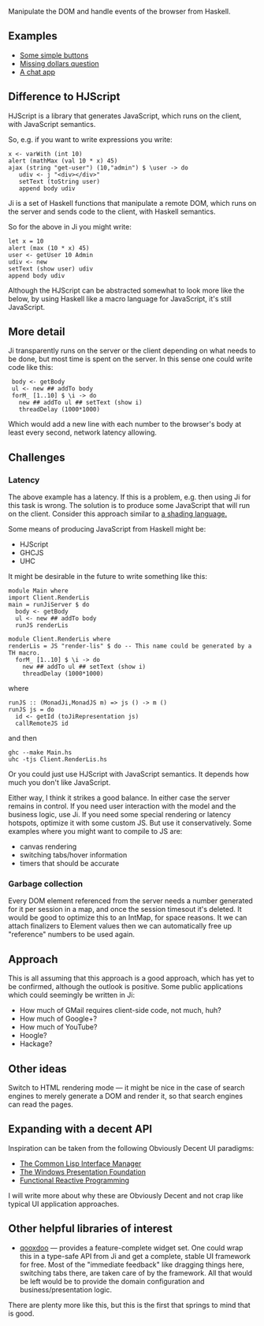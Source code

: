 Manipulate the DOM and handle events of the browser from Haskell.

## Examples

* [Some simple buttons](http://chrisdone.com/ji/buttons/)
* [Missing dollars question](http://chrisdone.com/ji/missing-dollars/)
* [A chat app](http://chrisdone.com/ji/chat/)

## Difference to HJScript

HJScript is a library that generates JavaScript, which runs on the
client, with JavaScript semantics.

So, e.g. if you want to write expressions you write:

    x <- varWith (int 10)
    alert (mathMax (val 10 * x) 45)
    ajax (string "get-user") (10,"admin") $ \user -> do
       udiv <- j "<div></div>"
       setText (toString user)
       append body udiv

Ji is a set of Haskell functions that manipulate a remote DOM, which
runs on the server and sends code to the client, with Haskell
semantics.

So for the above in Ji you might write:

    let x = 10
    alert (max (10 * x) 45)
    user <- getUser 10 Admin
    udiv <- new
    setText (show user) udiv
    append body udiv

Although the HJScript can be abstracted somewhat to look more like the
below, by using Haskell like a macro language for JavaScript, it's
still JavaScript.

## More detail

Ji transparently runs on the server or the client depending on what
needs to be done, but most time is spent on the server. In this sense
one could write code like this:

     body <- getBody
     ul <- new ## addTo body
     forM_ [1..10] $ \i -> do
       new ## addTo ul ## setText (show i)
       threadDelay (1000*1000)

Which would add a new line with each number to the browser's body at
least every second, network latency allowing.

## Challenges

### Latency

The above example has a latency. If this is a problem, e.g. then using
Ji for this task is wrong. The solution is to produce some JavaScript
that will run on the client. Consider this approach similar to [a
shading language.](http://en.wikipedia.org/wiki/Shading_language)

Some means of producing JavaScript from Haskell might be:

* HJScript
* GHCJS
* UHC

It might be desirable in the future to write something like this:

    module Main where
    import Client.RenderLis
    main = runJiServer $ do
      body <- getBody
      ul <- new ## addTo body
      runJS renderLis

    module Client.RenderLis where
    renderLis = JS "render-lis" $ do -- This name could be generated by a TH macro.
      forM_ [1..10] $ \i -> do
        new ## addTo ul ## setText (show i)
        threadDelay (1000*1000)

where

    runJS :: (MonadJi,MonadJS m) => js () -> m ()
    runJS js = do
      id <- getId (toJiRepresentation js)
      callRemoteJS id

and then

    ghc --make Main.hs
    uhc -tjs Client.RenderLis.hs

Or you could just use HJScript with JavaScript semantics. It depends
how much you don't like JavaScript.

Either way, I think it strikes a good balance. In either case the
server remains in control. If you need user interaction with the model
and the business logic, use Ji. If you need some special rendering or
latency hotspots, optimize it with some custom JS. But use it
conservatively. Some examples where you might want to compile to JS
are:

* canvas rendering
* switching tabs/hover information
* timers that should be accurate

### Garbage collection

Every DOM element referenced from the server needs a number generated
for it per session in a map, and once the session timesout it's
deleted. It would be good to optimize this to an IntMap, for space
reasons. It we can attach finalizers to Element values then we can
automatically free up "reference" numbers to be used again.

## Approach

This is all assuming that this approach is a good approach, which has
yet to be confirmed, although the outlook is positive. Some public
applications which could seemingly be written in Ji:

* How much of GMail requires client-side code, not
  much, huh?
* How much of Google+?
* How much of YouTube?
* Hoogle?
* Hackage?

## Other ideas

Switch to HTML rendering mode — it might be nice in the case of search
engines to merely generate a DOM and render it, so that search engines
can read the pages.

## Expanding with a decent API

Inspiration can be taken from the following Obviously Decent UI
paradigms:

* [The Common Lisp Interface Manager](http://en.wikipedia.org/wiki/Common_Lisp_Interface_Manager)
* [The Windows Presentation Foundation](http://en.wikipedia.org/wiki/Windows_Presentation_Foundation)
* [Functional Reactive Programming](http://en.wikipedia.org/wiki/Functional_reactive_programming)

I will write more about why these are Obviously Decent and not crap
like typical UI application approaches.

## Other helpful libraries of interest

* [qooxdoo](http://qooxdoo.org/demo) — provides a feature-complete
  widget set. One could wrap this in a type-safe API from Ji and get a
  complete, stable UI framework for free. Most of the "immediate
  feedback" like dragging things here, switching tabs there, are taken
  care of by the framework. All that would be left would be to provide
  the domain configuration and business/presentation logic.

There are plenty more like this, but this is the first that springs to
mind that is good.
